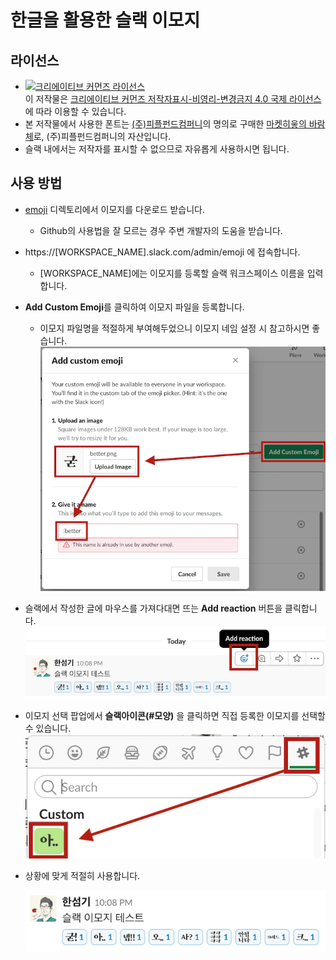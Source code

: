 # 한글을 활용한 슬랙 이모지

## 라이선스
* <a rel="license" href="http://creativecommons.org/licenses/by-nc-nd/4.0/"><img alt="크리에이티브 커먼즈 라이선스" style="border-width:0" src="https://i.creativecommons.org/l/by-nc-nd/4.0/88x31.png" /></a><br />이 저작물은 <a rel="license" href="http://creativecommons.org/licenses/by-nc-nd/4.0/">크리에이티브 커먼즈 저작자표시-비영리-변경금지 4.0 국제 라이선스</a>에 따라 이용할 수 있습니다.
* 본 저작물에서 사용한 폰트는 [(주)피플펀드컴퍼니](https://www.peoplefund.co.kr/team/)의 명의로 구매한 [마켓히읗의 바람체](http://markethiut.com/product/detail.html?product_no=31)로, (주)피플펀드컴퍼니의 자산입니다.
* 슬랙 내에서는 저작자를 표시할 수 없으므로 자유롭게 사용하시면 됩니다.

## 사용 방법
* [emoji](https://github.com/peoplefund-tech/slack-emoji-kr/tree/master/emoji) 디렉토리에서 이모지를 다운로드 받습니다.
  * Github의 사용법을 잘 모르는 경우 주변 개발자의 도움을 받습니다.

* https://[WORKSPACE_NAME].slack.com/admin/emoji 에 접속합니다.
  * [WORKSPACE_NAME]에는 이모지를 등록할 슬랙 워크스페이스 이름을 입력합니다.

* **Add Custom Emoji**를 클릭하여 이모지 파일을 등록합니다.
  * 이모지 파일명을 적절하게 부여해두었으니 이모지 네임 설정 시 참고하시면 좋습니다.
  ![](./samples/slack-emoji-kr-manual01.png)

* 슬랙에서 작성한 글에 마우스를 가져다대면 뜨는 **Add reaction** 버튼을 클릭합니다.
  ![](./samples/slack-emoji-kr-manual02.png)

* 이모지 선택 팝업에서 **슬랙아이콘(#모양)** 을 클릭하면 직접 등록한 이모지를 선택할 수 있습니다.
  ![](./samples/slack-emoji-kr-manual03.png)

* 상황에 맞게 적절히 사용합니다.

  ![](./samples/slack-emoji-kr-manual04.png)

